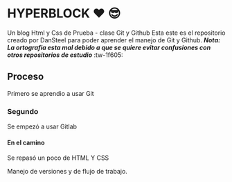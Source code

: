 # HYPERBLOCK &hearts; 😎
Un blog Html y Css de Prueba - clase Git y Github
Esta este es el repositorio creado por DanSteel para poder aprender el manejo de Git y Github. ***Nota: La ortografia esta mal debido a que se quiere evitar confusiones con otros repositorios de estudio*** :tw-1f605:


## Proceso

Primero se aprendio a usar Git

### Segundo 

Se empezó a usar Gitlab

#### En el camino 

Se repasó un poco de HTML Y CSS 

Manejo de versiones y de flujo de trabajo. 
